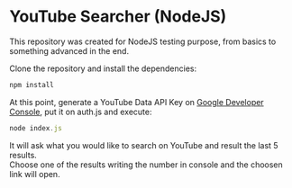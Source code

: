 # YouTube Searcher (NodeJS)
This repository was created for NodeJS testing purpose, from basics to something advanced in the end.

Clone the repository and install the dependencies:

```javascript
npm install
```

At this point, generate a YouTube Data API Key on [Google Developer Console](https://console.developers.google.com/apis), put it on auth.js and execute:

```javascript
node index.js
```

It will ask what you would like to search on YouTube and result the last 5 results.<br />
Choose one of the results writing the number in console and the choosen link will open.
